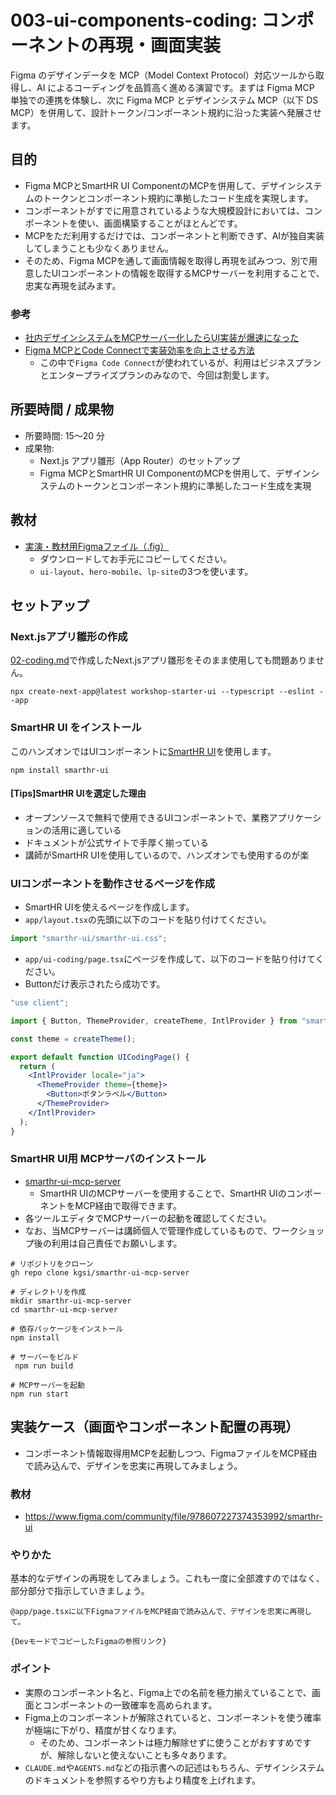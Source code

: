 # 003-ui-components-coding: コンポーネントの再現・画面実装

Figma のデザインデータを MCP（Model Context Protocol）対応ツールから取得し、AI によるコーディングを品質高く進める演習です。まずは Figma MCP 単独での連携を体験し、次に Figma MCP とデザインシステム MCP（以下 DS MCP）を併用して、設計トークン/コンポーネント規約に沿った実装へ発展させます。

## 目的

- Figma MCPとSmartHR UI ComponentのMCPを併用して、デザインシステムのトークンとコンポーネント規約に準拠したコード生成を実現します。
- コンポーネントがすでに用意されているような大規模設計においては、コンポーネントを使い、画面構築することがほとんどです。
- MCPをただ利用するだけでは、コンポーネントと判断できず、AIが独自実装してしまうことも少なくありません。
- そのため、Figma MCPを通して画面情報を取得し再現を試みつつ、別で用意したUIコンポーネントの情報を取得するMCPサーバーを利用することで、忠実な再現を試みます。

### 参考

- [社内デザインシステムをMCPサーバー化したらUI実装が爆速になった](https://zenn.dev/ubie_dev/articles/f927aaff02d618)
- [Figma MCPとCode Connectで実装効率を向上させる方法](https://buildersbox.corp-sansan.com/entry/2025/07/23/100000)
  - この中で`Figma Code Connect`が使われているが、利用はビジネスプランとエンタープライズプランのみなので、今回は割愛します。

## 所要時間 / 成果物

- 所要時間: 15〜20 分
- 成果物:
  - Next.js アプリ雛形（App Router）のセットアップ
  - Figma MCPとSmartHR UI ComponentのMCPを併用して、デザインシステムのトークンとコンポーネント規約に準拠したコード生成を実現

## 教材

- [実演・教材用Figmaファイル（.fig）](https://drive.google.com/file/d/1mPtndp0TVcwwNb1mrjj-pASIGsdNm6MU/view?usp=sharing)
  - ダウンロードしてお手元にコピーしてください。
  - `ui-layout`、`hero-mobile`、`lp-site`の3つを使います。

## セットアップ

### Next.jsアプリ雛形の作成

[02-coding.md](02-coding.md)で作成したNext.jsアプリ雛形をそのまま使用しても問題ありません。

```
npx create-next-app@latest workshop-starter-ui --typescript --eslint --app
```

### SmartHR UI をインストール

このハンズオンではUIコンポーネントに[SmartHR UI](https://smarthr-ui.com/)を使用します。

```
npm install smarthr-ui
```

#### [Tips]SmartHR UIを選定した理由

- オープンソースで無料で使用できるUIコンポーネントで、業務アプリケーションの活用に適している
- ドキュメントが公式サイトで手厚く揃っている
- 講師がSmartHR UIを使用しているので、ハンズオンでも使用するのが楽

### UIコンポーネントを動作させるページを作成

- SmartHR UIを使えるページを作成します。
- `app/layout.tsx`の先頭に以下のコードを貼り付けてください。

```jsx
import "smarthr-ui/smarthr-ui.css";
```

- `app/ui-coding/page.tsx`にページを作成して、以下のコードを貼り付けてください。
- Buttonだけ表示されたら成功です。

```jsx
"use client";

import { Button, ThemeProvider, createTheme, IntlProvider } from "smarthr-ui";

const theme = createTheme();

export default function UICodingPage() {
  return (
    <IntlProvider locale="ja">
      <ThemeProvider theme={theme}>
        <Button>ボタンラベル</Button>
      </ThemeProvider>
    </IntlProvider>
  );
}
```

### SmartHR UI用 MCPサーバのインストール

- [smarthr-ui-mcp-server](https://github.com/kgsi/smarthr-ui-mcp-server)
  - SmartHR UIのMCPサーバーを使用することで、SmartHR UIのコンポーネントをMCP経由で取得できます。
- 各ツールエディタでMCPサーバーの起動を確認してください。
- なお、当MCPサーバーは講師個人で管理作成しているもので、ワークショップ後の利用は自己責任でお願いします。

```
# リポジトリをクローン
gh repo clone kgsi/smarthr-ui-mcp-server

# ディレクトリを作成
mkdir smarthr-ui-mcp-server
cd smarthr-ui-mcp-server

# 依存パッケージをインストール
npm install

# サーバーをビルド
 npm run build

# MCPサーバーを起動
npm run start
```

## 実装ケース（画面やコンポーネント配置の再現）

- コンポーネント情報取得用MCPを起動しつつ、FigmaファイルをMCP経由で読み込んで、デザインを忠実に再現してみましょう。

### 教材

- https://www.figma.com/community/file/978607227374353992/smarthr-ui

### やりかた

基本的なデザインの再現をしてみましょう。これも一度に全部渡すのではなく、部分部分で指示していきましょう。

```text:sample-prompt
@app/page.tsxに以下FigmaファイルをMCP経由で読み込んで、デザインを忠実に再現して。

{DevモードでコピーしたFigmaの参照リンク}
```

### ポイント

- 実際のコンポーネント名と、Figma上での名前を極力揃えていることで、画面とコンポーネントの一致確率を高められます。
- Figma上のコンポーネントが解除されていると、コンポーネントを使う確率が極端に下がり、精度が甘くなります。
  - そのため、コンポーネントは極力解除せずに使うことがおすすめですが、解除しないと使えないことも多々あります。
- `CLAUDE.md`や`AGENTS.md`などの指示書への記述はもちろん、デザインシステムのドキュメントを参照するやり方もより精度を上げれます。

